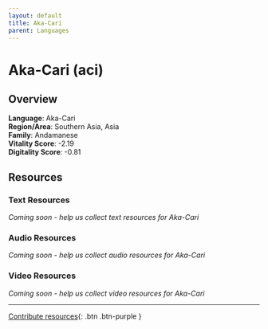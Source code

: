 ```yaml
---
layout: default
title: Aka-Cari
parent: Languages
---
```


# Aka-Cari (aci)

## Overview

**Language**: Aka-Cari  
**Region/Area**: Southern Asia, Asia  
**Family**: Andamanese  
**Vitality Score**: -2.19  
**Digitality Score**: -0.81  

## Resources

### Text Resources
*Coming soon - help us collect text resources for Aka-Cari*

### Audio Resources
*Coming soon - help us collect audio resources for Aka-Cari*

### Video Resources
*Coming soon - help us collect video resources for Aka-Cari*

---

[Contribute resources](https://fairtrain.github.io/){: .btn .btn-purple }
